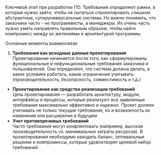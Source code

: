 Ключевой этап при разработке ПО. Требования определяют рамки, в которые нужно зайти, чтобы не пытаться спроектировать слишком абстрактные, суперуниверсальные системы.
Но важно понимать, что заказчики часто - не программисты, а менеджеры. Их очень часть нужно уметь направлять правильным образом, чтобы найти компромисс между их желаниями и архитектурой программы.

Основные моменты взаимосвязи:
1. **Требования как исходные данные проектирования**  
    Проектирование начинается после того, как сформулированы функциональные и нефункциональные требования заказчика и пользователей. Они определяют, что система должна делать, в каких условиях работать, какие ограничения учитывать (производительность, безопасность, совместимость и т.д.)
- **Проектирование как средство реализации требований**  
    Цель проектирования — разработать архитектуру, модули, интерфейсы и процессы, которые реализуют все заявленные требования максимально эффективно и надежно. Проект должен учитывать не только текущие требования, но и возможность их изменения или расширения в будущем
- **Учет противоречивых требований**  
    Часто требования могут конфликтовать (например, высокая производительность vs. минимальные затраты ресурсов). В проектировании необходимо находить баланс, оптимальные решения и компромиссы, которые удовлетворят целевой набор требований